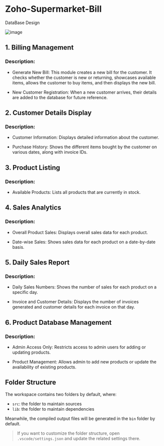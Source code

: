 # Zoho-Supermarket-Bill

 DataBase Design

![image](https://github.com/user-attachments/assets/3eb10835-f187-4e23-a271-d45154c4cde5)

 
 
 ## 1. Billing Management
    
   ### Description:

   * Generate New Bill: This module creates a new bill for the customer. It checks whether the customer is new or returning, showcases available items, allows the customer to buy items, and then displays the new bill.
     
   * New Customer Registration: When a new customer arrives, their details are added to the database for future reference. 

  ## 2. Customer Details Display
   
   ### Description:
     
   * Customer Information: Displays detailed information about the customer.
   
   * Purchase History: Shows the different items bought by the customer on various dates, along with invoice IDs.
     
   ## 3. Product Listing
      
   ### Description:

   * Available Products: Lists all products that are currently in stock.
   
   ## 4. Sales Analytics
      
   ### Description:
  
   * Overall Product Sales: Displays overall sales data for each product.
   
   * Date-wise Sales: Shows sales data for each product on a date-by-date basis.
     
   ## 5. Daily Sales Report
    
   ### Description:
  
   * Daily Sales Numbers: Shows the number of sales for each product on a specific day.
   
   * Invoice and Customer Details: Displays the number of invoices generated and customer details for each invoice on that day.
   
   ## 6. Product Database Management
      
   ### Description:
 
   * Admin Access Only: Restricts access to admin users for adding or updating products.
   
   * Product Management: Allows admin to add new products or update the availability of existing products.
 
 ## Folder Structure

The workspace contains two folders by default, where:

- `src`: the folder to maintain sources
- `lib`: the folder to maintain dependencies

Meanwhile, the compiled output files will be generated in the `bin` folder by default.

> If you want to customize the folder structure, open `.vscode/settings.json` and update the related settings there.

